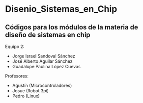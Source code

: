 # Disenio_Sistemas_en_Chip

## Códigos para los módulos de la materia de diseño de sistemas en chip

Equipo 2:
- Jorge Israel Sandoval Sánchez
- José Alberto Aguilar Sánchez
- Guadalupe Paulina López Cuevas

Profesores:
- Agustín   (Microcontroladores)
- Josue     (Robot 3pi)
- Pedro     (Linux)


